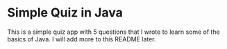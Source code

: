 # Simple Quiz in Java
This is a simple quiz app with 5 questions that I wrote to learn some of the basics of Java. 
I will add more to this README later.